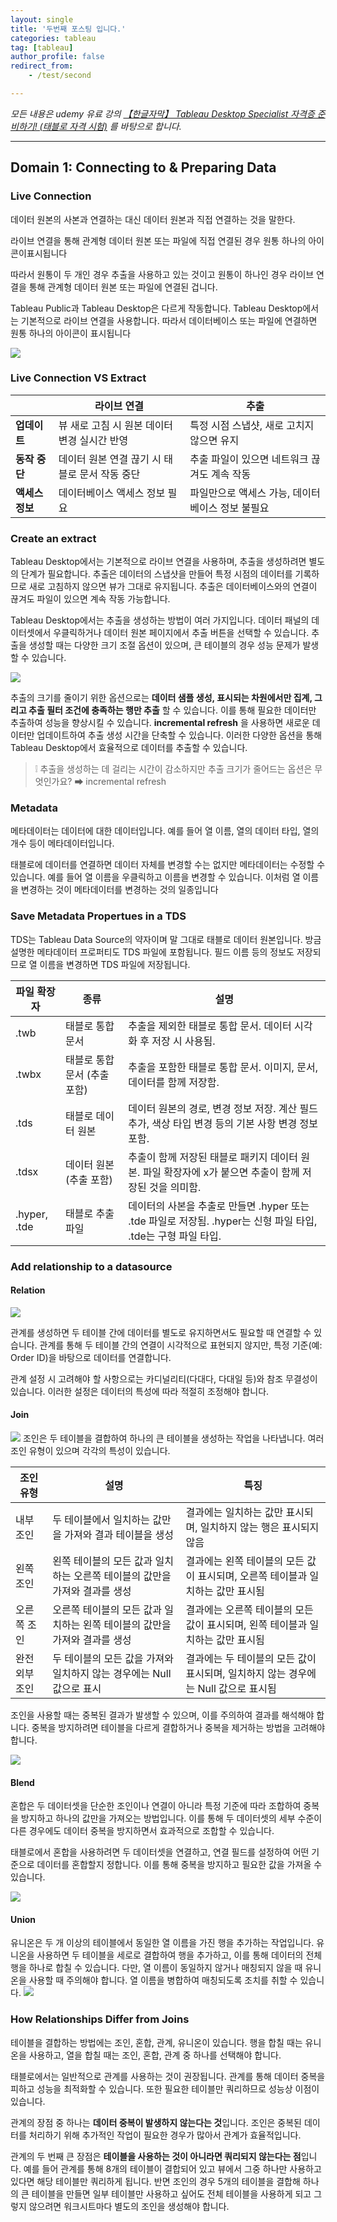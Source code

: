 ```yaml
---
layout: single
title: '두번째 포스팅 입니다.'
categories: tableau
tag: [tableau]
author_profile: false
redirect_from:
    - /test/second

---
```



_모든 내용은 udemy 유료 강의 <a href = 'https://www.udemy.com/course/tableau-specialist-certification-prep-korean/'>【한글자막】 Tableau Desktop Specialist 자격증 준비하기! (태블로 자격 시험)</a> 를 바탕으로 합니다._

------

## Domain 1: Connecting to & Preparing Data

### Live Connection 
데이터 원본의 사본과 연결하는 대신 데이터 원본과 직접 연결하는 것을 말한다. 

라이브 연결을 통해 관계형 데이터 원본 또는 파일에 직접 연결된 경우 원통 하나의 아이콘이표시됩니다

따라서 원통이 두 개인 경우 추출을 사용하고 있는 것이고 원통이 하나인 경우 라이브 연결을 통해 관계형 데이터 원본 또는 파일에 연결된 겁니다.

Tableau Public과 Tableau Desktop은 다르게 작동합니다. Tableau Desktop에서는 기본적으로 라이브 연결을 사용합니다. 따라서 데이터베이스 또는 파일에 연결하면 원통 하나의 아이콘이 표시됩니다

![](https://velog.velcdn.com/images/jyunxx/post/0930b9b8-5ef8-4ecb-87e8-d677737cbc54/image.png)

### Live Connection VS Extract


|                      | 라이브 연결                                  | 추출                                   |
|----------------------|----------------------------------------|----------------------------------------|
| **업데이트**            | 뷰 새로 고침 시 원본 데이터 변경 실시간 반영   | 특정 시점 스냅샷, 새로 고치지 않으면 유지      |
| **동작 중단**           | 데이터 원본 연결 끊기 시 태블로 문서 작동 중단 | 추출 파일이 있으면 네트워크 끊겨도 계속 작동  |
| **액세스 정보**         | 데이터베이스 액세스 정보 필요                 | 파일만으로 액세스 가능, 데이터베이스 정보 불필요 |



### Create an extract

Tableau Desktop에서는 기본적으로 라이브 연결을 사용하며, 추출을 생성하려면 별도의 단계가 필요합니다. 추출은 데이터의 스냅샷을 만들어 특정 시점의 데이터를 기록하므로 새로 고침하지 않으면 뷰가 그대로 유지됩니다. 추출은 데이터베이스와의 연결이 끊겨도 파일이 있으면 계속 작동 가능합니다.

Tableau Desktop에서는 추출을 생성하는 방법이 여러 가지입니다. 데이터 패널의 데이터셋에서 우클릭하거나 데이터 원본 페이지에서 추출 버튼을 선택할 수 있습니다. 추출을 생성할 때는 다양한 크기 조절 옵션이 있으며, 큰 테이블의 경우 성능 문제가 발생할 수 있습니다.

![](https://velog.velcdn.com/images/jyunxx/post/5ba1d172-7e3b-4d99-aaa5-e4d0b3457104/image.png)


추출의 크기를 줄이기 위한 옵션으로는 **데이터 샘플 생성, 표시되는 차원에서만 집계, 그리고 추출 필터 조건에 충족하는 행만 추출** 할 수 있습니다. 이를 통해 필요한 데이터만 추출하여 성능을 향상시킬 수 있습니다. **incremental refresh** 을 사용하면 새로운 데이터만 업데이트하여 추출 생성 시간을 단축할 수 있습니다. 이러한 다양한 옵션을 통해 Tableau Desktop에서 효율적으로 데이터를 추출할 수 있습니다.


>❕ 추출을 생성하는 데 걸리는 시간이 감소하지만 추출 크기가 줄어드는 옵션은 무엇인가요? 
➡ incremental refresh

### Metadata

메타데이터는 데이터에 대한 데이터입니다. 예를 들어 열 이름, 열의 데이터 타입, 열의 개수 등이 메타데이터입니다. 

태블로에 데이터를 연결하면 데이터 자체를 변경할 수는 없지만 메타데이터는 수정할 수 있습니다. 예를 들어 열 이름을 우클릭하고 이름을 변경할 수 있습니다. 이처럼 열 이름을 변경하는 것이 메타데이터를 변경하는 것의 일종입니다


### Save Metadata Propertues in a TDS

TDS는 Tableau Data Source의 약자이며 말 그대로 태블로 데이터 원본입니다. 방금 설명한 메타데이터 프로퍼티도 TDS 파일에 포함됩니다. 필드 이름 등의 정보도 저장되므로 열 이름을 변경하면 TDS 파일에 저장됩니다. 


| 파일 확장자   | 종류                        | 설명                                                                                                       |
|--------------|-----------------------------|------------------------------------------------------------------------------------------------------------|
| .twb          | 태블로 통합 문서               | 추출을 제외한 태블로 통합 문서. 데이터 시각화 후 저장 시 사용됨.                                              |
| .twbx         | 태블로 통합 문서 (추출 포함)    | 추출을 포함한 태블로 통합 문서. 이미지, 문서, 데이터를 함께 저장함.                                          |
| .tds          | 태블로 데이터 원본              | 데이터 원본의 경로, 변경 정보 저장. 계산 필드 추가, 색상 타입 변경 등의 기본 사항 변경 정보 포함.                |
| .tdsx         | 데이터 원본 (추출 포함)          | 추출이 함께 저장된 태블로 패키지 데이터 원본. 파일 확장자에 x가 붙으면 추출이 함께 저장된 것을 의미함.           |
| .hyper, .tde  | 태블로 추출 파일                | 데이터의 사본을 추출로 만들면 .hyper 또는 .tde 파일로 저장됨. .hyper는 신형 파일 타입, .tde는 구형 파일 타입. |


### Add relationship to a datasource
#### Relation
![](https://velog.velcdn.com/images/jyunxx/post/eb1a4a2a-2209-495b-b9ee-9106106e6172/image.png)

관계를 생성하면 두 테이블 간에 데이터를 별도로 유지하면서도 필요할 때 연결할 수 있습니다. 관계를 통해 두 테이블 간의 연결이 시각적으로 표현되지 않지만, 특정 기준(예: Order ID)을 바탕으로 데이터를 연결합니다.

관계 설정 시 고려해야 할 사항으로는 카디널리티(다대다, 다대일 등)와 참조 무결성이 있습니다. 이러한 설정은 데이터의 특성에 따라 적절히 조정해야 합니다.



#### Join
![](https://velog.velcdn.com/images/jyunxx/post/1c735def-9ba7-44d7-96dd-d9eedb37e8ce/image.png)
조인은 두 테이블을 결합하여 하나의 큰 테이블을 생성하는 작업을 나타냅니다. 여러 조인 유형이 있으며 각각의 특성이 있습니다. 

| 조인 유형       | 설명                                                                                   | 특징                                                                                      |
|----------------|----------------------------------------------------------------------------------------|-------------------------------------------------------------------------------------------|
| 내부 조인        | 두 테이블에서 일치하는 값만을 가져와 결과 테이블을 생성                                | 결과에는 일치하는 값만 표시되며, 일치하지 않는 행은 표시되지 않음                          |
| 왼쪽 조인        | 왼쪽 테이블의 모든 값과 일치하는 오른쪽 테이블의 값만을 가져와 결과를 생성            | 결과에는 왼쪽 테이블의 모든 값이 표시되며, 오른쪽 테이블과 일치하는 값만 표시됨             |
| 오른쪽 조인      | 오른쪽 테이블의 모든 값과 일치하는 왼쪽 테이블의 값만을 가져와 결과를 생성            | 결과에는 오른쪽 테이블의 모든 값이 표시되며, 왼쪽 테이블과 일치하는 값만 표시됨             |
| 완전 외부 조인   | 두 테이블의 모든 값을 가져와 일치하지 않는 경우에는 Null 값으로 표시                   | 결과에는 두 테이블의 모든 값이 표시되며, 일치하지 않는 경우에는 Null 값으로 표시됨        |

조인을 사용할 때는 중복된 결과가 발생할 수 있으며, 이를 주의하여 결과를 해석해야 합니다. 중복을 방지하려면 테이블을 다르게 결합하거나 중복을 제거하는 방법을 고려해야 합니다.

![](https://velog.velcdn.com/images/jyunxx/post/b6e4ed99-bdd2-41e0-8775-862e4ca84ec7/image.png)

#### Blend
혼합은 두 데이터셋을 단순한 조인이나 연결이 아니라 특정 기준에 따라 조합하여 중복을 방지하고 하나의 값만을 가져오는 방법입니다. 이를 통해 두 데이터셋의 세부 수준이 다른 경우에도 데이터 중복을 방지하면서 효과적으로 조합할 수 있습니다.

태블로에서 혼합을 사용하려면 두 데이터셋을 연결하고, 연결 필드를 설정하여 어떤 기준으로 데이터를 혼합할지 정합니다. 이를 통해 중복을 방지하고 필요한 값을 가져올 수 있습니다.

![](https://velog.velcdn.com/images/jyunxx/post/74bb8839-dbac-4b58-88c1-dc2c169cfafc/image.png)

#### Union
유니온은 두 개 이상의 테이블에서 동일한 열 이름을 가진 행을 추가하는 작업입니다. 유니온을 사용하면 두 테이블을 세로로 결합하여 행을 추가하고, 이를 통해 데이터의 전체 행을 하나로 합칠 수 있습니다. 다만, 열 이름이 동일하지 않거나 매칭되지 않을 때 유니온을 사용할 때 주의해야 합니다. 열 이름을 병합하여 매칭되도록 조치를 취할 수 있습니다.
![](https://velog.velcdn.com/images/jyunxx/post/18692123-e2ec-47fe-8f39-ab30e0fa0e55/image.png)


### How Relationships Differ from Joins


테이블을 결합하는 방법에는 조인, 혼합, 관계, 유니온이 있습니다. 행을 합칠 때는 유니온을 사용하고, 열을 합칠 때는 조인, 혼합, 관계 중 하나를 선택해야 합니다.

태블로에서는 일반적으로 관계를 사용하는 것이 권장됩니다. 관계를 통해 데이터 중복을 피하고 성능을 최적화할 수 있습니다. 또한 필요한 테이블만 쿼리하므로 성능상 이점이 있습니다.

관계의 장점 중 하나는 **데이터 중복이 발생하지 않는다는 것**입니다. 조인은 중복된 데이터를 처리하기 위해 추가적인 작업이 필요한 경우가 많아서 관계가 효율적입니다. 

관계의 두 번째 큰 장점은 **테이블을 사용하는 것이 아니라면 쿼리되지 않는다는 점**입니다. 예를 들어 관계를 통해 8개의 테이블이 결합되어 있고 뷰에서 그중 하나만 사용하고 있다면
해당 테이블만 쿼리하게 됩니다. 반면 조인의 경우 5개의 테이블을 결합해 하나의 큰 테이블을 만들면 일부 테이블만 사용하고 싶어도 전체 테이블을 사용하게 되고 그렇지 않으려면 워크시트마다 별도의 조인을 생성해야 합니다. 


